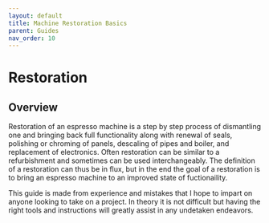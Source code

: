 ```yaml
---
layout: default
title: Machine Restoration Basics
parent: Guides
nav_order: 10
---
```

# Restoration

## Overview
Restoration of an espresso machine is a step by step process of dismantling one and bringing back full functionality along with renewal of seals, polishing or chroming of panels, descaling of pipes and boiler, and replacement of electronics. Often restoration can be similar to a refurbishment and sometimes can be used interchangeably. The definition of a restoration can thus be in flux, but in the end the goal of a restoration is to bring an espresso machine to an improved state of fuctionaility.

This guide is made from experience and mistakes that I hope to impart on anyone looking to take on a project. In theory it is not difficult but having the right tools and instructions will greatly assist in any undetaken endeavors. 
